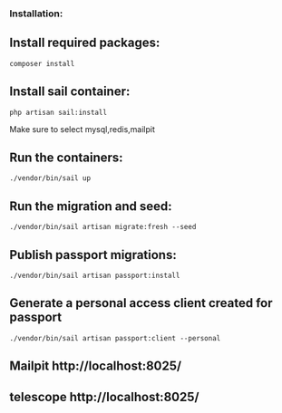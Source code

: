 ### Installation:

## Install required packages:

`composer install`

## Install sail container:

`php artisan sail:install`

Make sure to select mysql,redis,mailpit

## Run the containers:

`./vendor/bin/sail up`

## Run the migration and seed:

`./vendor/bin/sail artisan migrate:fresh --seed`

## Publish passport migrations:

`./vendor/bin/sail artisan passport:install`

## Generate a personal access client created for passport

`./vendor/bin/sail artisan passport:client --personal`

## Mailpit http://localhost:8025/

## telescope http://localhost:8025/
